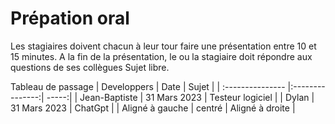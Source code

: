 # Prépation oral
Les stagiaires doivent chacun à leur tour faire une présentation entre 10 et 15 minutes.
A la fin de la présentation, le ou la stagiaire doit répondre aux questions de ses collègues
Sujet libre.  

Tableau de passage
| Developpers  | Date          | Sujet |
| :--------------- |:---------------:| -----:|
| Jean-Baptiste  |   31 Mars 2023        |  Testeur logiciel |
| Dylan  | 31 Mars 2023             |   ChatGpt |
| Aligné à gauche  | centré          |    Aligné à droite |

